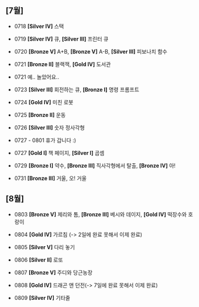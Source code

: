  
## [7월]
  
+ 0718  __[Silver IV]__   스택    

+ 0719  __[Silver IV]__   큐, __[Silver III]__   프린터 큐    

+ 0720  __[Bronze V]__   A+B, __[Bronze V]__   A-B, __[Silver III]__   피보나치 함수

+ 0721  __[Bronze II]__   블랙잭, __[Gold IV]__   도서관

+ 0721 예.. 놀았어요..

+ 0723  __[Silver III]__   회전하는 큐, __[Bronze I]__   명령 프롬프트
  
+ 0724  __[Gold IV]__   미친 로봇

+ 0725  __[Bronze II]__   운동

+ 0726  __[Silver III]__   숫자 정사각형

+ 0727 - 0801 휴가 갑니다 :)

+ 0727  __[Gold I]__   책 페이지, __[Silver I]__   곱셈

+ 0729  __[Bronze I]__   약수, __[Bronze III]__   직사각형에서 탈출, __[Bronze IV]__   아!
 
+ 0731  __[Bronze III]__   거울, 오! 거울


## [8월]
  
+ 0803  __[Bronze V]__   제리와 톰, __[Bronze III]__   베시와 데이지, __[Gold IV]__   떡장수와 호랑이

+ 0804  __[Gold IV]__   가르침 (-> 2일에 완료 못해서 이제 완료)

+ 0805  __[Silver V]__   다리 놓기

+ 0806  __[Silver II]__   로또

+ 0807  __[Bronze V]__   주디와 당근농장

+ 0808  __[Gold IV]__   드래곤 앤 던전(-> 7일에 완료 못해서 이제 완료)

+ 0809  __[Silver IV]__   기타줄

  




